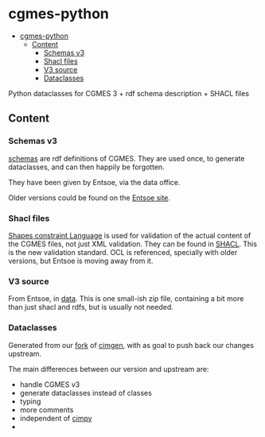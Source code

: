 # cgmes-python

- [cgmes-python](#cgmes-python)
  - [Content](#content)
    - [Schemas v3](#schemas-v3)
    - [Shacl files](#shacl-files)
    - [V3 source](#v3-source)
    - [Dataclasses](#dataclasses)

Python dataclasses for CGMES 3 + rdf schema description + SHACL files

## Content

### Schemas v3

[schemas](./schemas/) are rdf definitions of CGMES. They are used once, to generate dataclasses, and
can then happily be forgotten.

They have been given by Entsoe, via the data office.

Older versions could be found on the [Entsoe site](https://www.entsoe.eu/data/cim/cim-for-grid-models-exchange/).

### Shacl files

[Shapes constraint Language](https://en.wikipedia.org/wiki/SHACL) is used for validation of the actual content of the
CGMES files, not just XML validation. They can be found in [SHACL](./SHACL/). This is the new validation standard. OCL
is referenced, specially with older versions, but Entsoe is moving away from it.

### V3 source

From Entsoe, in [data](./data/). This is one small-ish zip file, containing a bit more than just shacl and rdfs, but
is usually not needed.

### Dataclasses

Generated from our [fork](https://github.com/Alliander/uno-cimgen/) of [cimgen](https://github.com/sogno-platform/cimgen), with as goal to push back our changes upstream.

The main differences between our version and upstream are:

- handle CGMES v3
- generate dataclasses instead of classes
- typing
- more comments
- independent of [cimpy](https://github.com/sogno-platform/cimpy)
-